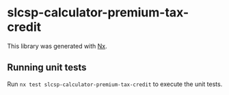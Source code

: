 # slcsp-calculator-premium-tax-credit

This library was generated with [Nx](https://nx.dev).

## Running unit tests

Run `nx test slcsp-calculator-premium-tax-credit` to execute the unit tests.

